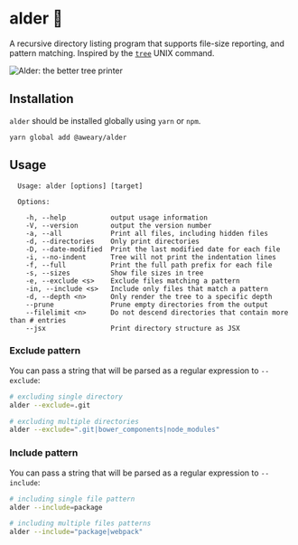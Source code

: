 # alder 🌳
 A recursive directory listing program that supports file-size reporting, and pattern matching. Inspired by the [`tree`](http://www.computerhope.com/unix/tree.htm)
UNIX command.

![Alder: the better tree printer](http://i.imgur.com/8qhaxvG.png)

## Installation
`alder` should be installed globally using `yarn` or `npm`.
```
yarn global add @aweary/alder
```

## Usage

```
  Usage: alder [options] [target]

  Options:

    -h, --help           output usage information
    -V, --version        output the version number
    -a, --all            Print all files, including hidden files
    -d, --directories    Only print directories
    -D, --date-modified  Print the last modified date for each file
    -i, --no-indent      Tree will not print the indentation lines
    -f, --full           Print the full path prefix for each file
    -s, --sizes          Show file sizes in tree
    -e, --exclude <s>    Exclude files matching a pattern
    -in, --include <s>   Include only files that match a pattern
    -d, --depth <n>      Only render the tree to a specific depth
    --prune              Prune empty directories from the output
    --filelimit <n>      Do not descend directories that contain more than # entries
    --jsx                Print directory structure as JSX
```

### Exclude pattern

You can pass a string that will be parsed as a regular expression to `--exclude`:

```sh
# excluding single directory
alder --exclude=.git

# excluding multiple directories
alder --exclude=".git|bower_components|node_modules"
```

### Include pattern

You can pass a string that will be parsed as a regular expression to `--include`:

```sh
# including single file pattern
alder --include=package

# including multiple files patterns
alder --include="package|webpack"
```

